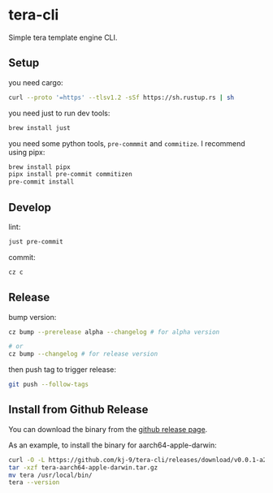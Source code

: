 # tera-cli

Simple tera template engine CLI.

## Setup

you need cargo:
  
```sh
curl --proto '=https' --tlsv1.2 -sSf https://sh.rustup.rs | sh
```

you need just to run dev tools:
```sh
brew install just
```

you need some python tools, `pre-commmit` and `commitize`.
I recommend using pipx:

```sh
brew install pipx
pipx install pre-commit commitizen
pre-commit install
```

## Develop

lint:
```sh
just pre-commit
```

commit:
```sh
cz c
```

## Release

bump version:
```sh
cz bump --prerelease alpha --changelog # for alpha version

# or
cz bump --changelog # for release version
```

then push tag to trigger release:
```sh
git push --follow-tags
```

## Install from Github Release

You can download the binary from the [github release page](https://github.com/kj-9/tera-cli/releases).

As an example, to install the binary for aarch64-apple-darwin:

```sh
curl -O -L https://github.com/kj-9/tera-cli/releases/download/v0.0.1-a2/tera-aarch64-apple-darwin.tar.gz
tar -xzf tera-aarch64-apple-darwin.tar.gz
mv tera /usr/local/bin/
tera --version
```